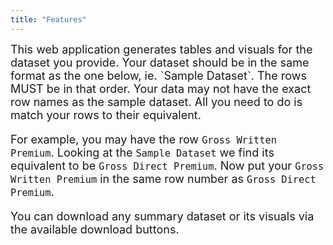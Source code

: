 ```yaml
---
title: "Features"
---
```



<font size = "4">
This web application generates tables and visuals for the dataset you provide.
Your dataset should be in the same format as the one below, ie. `Sample Dataset`. The rows MUST be in that order. Your data may not have the exact row names as the sample     dataset. All you need to do is match your rows to their equivalent. 

For example, you may have the row `Gross Written Premium`. Looking at the `Sample Dataset` we find its equivalent to be `Gross Direct Premium`. Now put your `Gross Written Premium` in the same row number as `Gross Direct Premium`.

You can download any summary dataset or its visuals via the available download           buttons.

</font>
